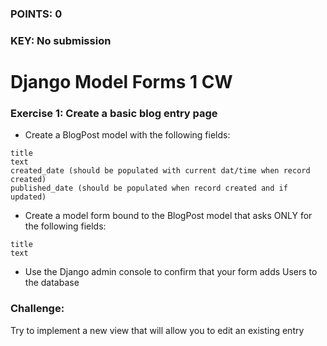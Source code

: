 ### POINTS: 0 
### KEY: No submission

# Django Model Forms 1 CW

### Exercise 1: Create a basic blog entry page
* Create a BlogPost model with the following fields:
```
title
text
created_date (should be populated with current dat/time when record created)
published_date (should be populated when record created and if updated)
```
* Create a model form bound to the BlogPost model that asks ONLY for the following fields:
```
title
text
```
* Use the Django admin console to confirm that your form adds Users to the database

### Challenge:
Try to implement a new view that will allow you to edit an existing entry
